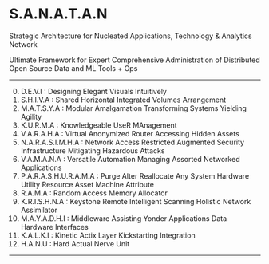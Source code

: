 # S.A.N.A.T.A.N
Strategic Architecture for Nucleated Applications, Technology & Analytics Network

Ultimate Framework for Expert Comprehensive Administration of Distributed Open Source Data and ML Tools + Ops

-----------------------------------------------------------------------------------------
00) D.E.V.I               : Designing Elegant Visuals Intuitively
01) S.H.I.V.A             : Shared Horizontal Integrated Volumes Arrangement
02) M.A.T.S.Y.A           : Modular Amalgamation Transforming Systems Yielding Agility
03) K.U.R.M.A             : Knowledgeable UseR MAnagement
04) V.A.R.A.H.A           : Virtual Anonymized Router Accessing Hidden Assets
05) N.A.R.A.S.I.M.H.A     : Network Access Restricted Augmented Security Infrastructure Mitigating Hazardous Attacks
06) V.A.M.A.N.A           : Versatile Automation Managing Assorted Networked Applications
07) P.A.R.A.S.H.U.R.A.M.A : Purge Alter Reallocate Any System Hardware Utility Resource Asset Machine Attribute
08) R.A.M.A               : Random Access Memory Allocator
09) K.R.I.S.H.N.A         : Keystone Remote Intelligent Scanning Holistic Network Assimilator
10) M.A.Y.A.D.H.I         : Middleware Assisting Yonder Applications Data Hardware Interfaces
11) K.A.L.K.I             : Kinetic Actix Layer Kickstarting Integration
12) H.A.N.U               : Hard Actual Nerve Unit
-----------------------------------------------------------------------------------------
